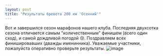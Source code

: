 ```yaml
---
layout: post
title: "Результаты бревета 200 км 'Осенний'"
---
```

Вот и завершился сезон марафонов нашего клуба. Последняя двухсотка сезона отличается самым "количественным" финишем (всего один сход), и самой дождливой погодой 😢. Поздравляем всех финишировавших (дважды именинника). Уважаемые участники, пожалуйста оперативно проверьте результаты.
![image](http://brevet18.ru/images/itog5.jpg)
